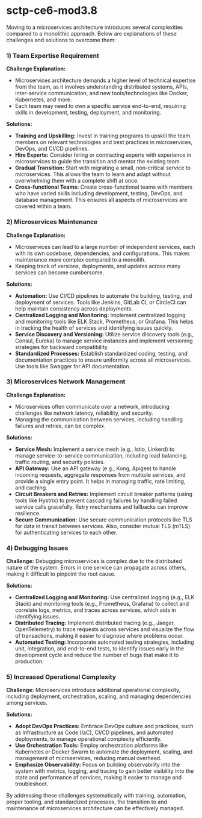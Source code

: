 # sctp-ce6-mod3.8

Moving to a microservices architecture introduces several complexities compared to a monolithic approach. Below are explanations of these challenges and solutions to overcome them:

### 1) Team Expertise Requirement

**Challenge Explanation:**
- Microservices architecture demands a higher level of technical expertise from the team, as it involves understanding distributed systems, APIs, inter-service communication, and new tools/technologies like Docker, Kubernetes, and more.
- Each team may need to own a specific service end-to-end, requiring skills in development, testing, deployment, and monitoring.

**Solutions:**
- **Training and Upskilling:** Invest in training programs to upskill the team members on relevant technologies and best practices in microservices, DevOps, and CI/CD pipelines.
- **Hire Experts:** Consider hiring or contracting experts with experience in microservices to guide the transition and mentor the existing team.
- **Gradual Transition:** Start with migrating a small, non-critical service to microservices. This allows the team to learn and adapt without overwhelming them with a complete shift at once.
- **Cross-functional Teams:** Create cross-functional teams with members who have varied skills including development, testing, DevOps, and database management. This ensures all aspects of microservices are covered within a team.

### 2) Microservices Maintenance

**Challenge Explanation:**
- Microservices can lead to a large number of independent services, each with its own codebase, dependencies, and configurations. This makes maintenance more complex compared to a monolith.
- Keeping track of versions, deployments, and updates across many services can become cumbersome.

**Solutions:**
- **Automation:** Use CI/CD pipelines to automate the building, testing, and deployment of services. Tools like Jenkins, GitLab CI, or CircleCI can help maintain consistency across deployments.
- **Centralized Logging and Monitoring:** Implement centralized logging and monitoring tools like ELK Stack, Prometheus, or Grafana. This helps in tracking the health of services and identifying issues quickly.
- **Service Discovery and Versioning:** Utilize service discovery tools (e.g., Consul, Eureka) to manage service instances and implement versioning strategies for backward compatibility.
- **Standardized Processes:** Establish standardized coding, testing, and documentation practices to ensure uniformity across all microservices. Use tools like Swagger for API documentation.

### 3) Microservices Network Management

**Challenge Explanation:**
- Microservices often communicate over a network, introducing challenges like network latency, reliability, and security.
- Managing the communication between services, including handling failures and retries, can be complex.

**Solutions:**
- **Service Mesh:** Implement a service mesh (e.g., Istio, Linkerd) to manage service-to-service communication, including load balancing, traffic routing, and security policies.
- **API Gateway:** Use an API gateway (e.g., Kong, Apigee) to handle incoming requests, aggregate responses from multiple services, and provide a single entry point. It helps in managing traffic, rate limiting, and caching.
- **Circuit Breakers and Retries:** Implement circuit breaker patterns (using tools like Hystrix) to prevent cascading failures by handling failed service calls gracefully. Retry mechanisms and fallbacks can improve resilience.
- **Secure Communication:** Use secure communication protocols like TLS for data in transit between services. Also, consider mutual TLS (mTLS) for authenticating services to each other.

### 4) Debugging Issues
**Challenge:** Debugging microservices is complex due to the distributed nature of the system. Errors in one service can propagate across others, making it difficult to pinpoint the root cause.

**Solutions:**
- **Centralized Logging and Monitoring:** Use centralized logging (e.g., ELK Stack) and monitoring tools (e.g., Prometheus, Grafana) to collect and correlate logs, metrics, and traces across services, which aids in identifying issues.
- **Distributed Tracing:** Implement distributed tracing (e.g., Jaeger, OpenTelemetry) to trace requests across services and visualize the flow of transactions, making it easier to diagnose where problems occur.
- **Automated Testing:** Incorporate automated testing strategies, including unit, integration, and end-to-end tests, to identify issues early in the development cycle and reduce the number of bugs that make it to production.

### 5) Increased Operational Complexity
**Challenge:** Microservices introduce additional operational complexity, including deployment, orchestration, scaling, and managing dependencies among services.

**Solutions:**
- **Adopt DevOps Practices:** Embrace DevOps culture and practices, such as Infrastructure as Code (IaC), CI/CD pipelines, and automated deployments, to manage operational complexity efficiently.
- **Use Orchestration Tools:** Employ orchestration platforms like Kubernetes or Docker Swarm to automate the deployment, scaling, and management of microservices, reducing manual overhead.
- **Emphasize Observability:** Focus on building observability into the system with metrics, logging, and tracing to gain better visibility into the state and performance of services, making it easier to manage and troubleshoot.

By addressing these challenges systematically with training, automation, proper tooling, and standardized processes, the transition to and maintenance of microservices architecture can be effectively managed.